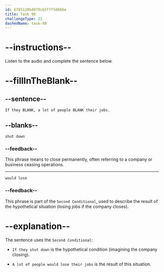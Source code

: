 ```yaml
---
id: 6785120bd970cb5fff50866e
title: Task 98
challengeType: 22
dashedName: task-98
---
```


<!-- (Audio) Tom: If they shut down, a lot of people would lose their jobs. -->

# --instructions--

Listen to the audio and complete the sentence below.

# --fillInTheBlank--

## --sentence--

`If they BLANK, a lot of people BLANK their jobs.`

## --blanks--

`shut down`

### --feedback--

This phrase means to close permanently, often referring to a company or business ceasing operations.

---

`would lose`

### --feedback--

This phrase is part of the `Second Conditional`, used to describe the result of the hypothetical situation (losing jobs if the company closes).

# --explanation--

The sentence uses the `Second Conditional`:

- `If they shut down` is the hypothetical condition (imagining the company closing).

- `A lot of people would lose their jobs` is the result of this situation.

